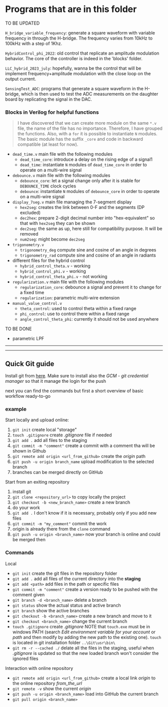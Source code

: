 # Programs that are in this folder

TO BE UPDATED

`H_bridge_variable_frequency`: generate a square waveform with variable frequency in through the H-bridge. The frequency varies from 10kHz to 100kHz with a step of 1Khz.

`HybridControl_phi_2022`: old control that replicate an amplitude modulation behavior. The core of the controller is indeed in the 'blocks' folder.

`LLC_hybrid_2023_july`: hopefully, wanna be the control that will be implement  frequency+amplitude modulation with the close loop on the output current.

`SensingTest_ADC`: programs that generate a square waveform in the H-bridge, which is then used to test the ADC measurements on the daughter board by replicating the signal in the DAC.

### Blocks in Verilog for helpful functions

> I have discovered that we can create more module on the same `*.v` file, the name of the file has no importance. Therefore, I have grouped the functions. Also, with a `for` it is possible to instantiate `N` modules. The basic module has the suffix `_core` and code in backward compatible (at least for now).

 - `dead_time.v` main file with the following modules
   - `dead_time_core`: introduce a delay on the rising edge of a signal1
   - `dead_time`: instantiate `N` modules of `dead_time_core` in order to operate on a multi-wire signal
 - `debounce.v` main file with the following modules
   - `debounce_core`: let a signal change only after it is stable for `DEBOUNCE_TIME` clock cycles
   - `debounce`: instantiate `N` modules of `debounce_core` in order to operate on a multi-wire signal
 - `display_7seg.v` main file managing the 7-segment display
   - `hex2seg`: creates the link between 0-F and the segments (DP excluded)  
   - `dec2hex`: prepare 2-digit decimal number into "hex-equivalent" so that with `hex2seg` they can be shown
   - `dec2seg`: the same as up, here still for compatibility purpose. It will be removed
   - `num2seg`: might become `dec2seg`
 - `trigonometry.v`
   - `trigonometry_deg` compute sine and cosine of an angle in degrees
   - `trigonometry_rad` compute sine and cosine of an angle in radiants
 - different files for the hybrid control
   - `hybrid_control_theta.v`  -  working
   - `hybrid_control_phi.v`    -  working
   - `hybrid_control_theta_phi.v` - not working
- `regularization.v` main file with the following modules
   - `regularization_core`: debounce a signal and prevent it to change for a fixed time
   - `regularization`: parametric multi-wire extension
 - `manual_value_control.v`
   - `theta_control`: used to control theta within a fixed range
   - `phi_control`: use to control there within a fixed range
   - `angle_control_theta_phi`: currently it should not be used anywhere

TO BE DONE
 - parametric LPF


---
---

## Quick Git guide

Install git from [here](https://git-scm.com/downloads). Make sure to install also the *GCM - git credential manager* so that it manage the login for the push

next you can find the commands but first a short overview of basic workflow ready-to-go

### example

Start locally and upload online:

1. `git init` create local "storage"
2. `touch .gitignore` create *.gitignore* file if needed
3. `git add .` add all files to the staging
4. `git commit -m "comment"` create a commit with a comment tha will be shown in Github
5. `git remote add origin <url_from_github>` create the *origin* path
6. `git push -u origin branch_name` upload modification to the selected branch
7. branches can be merged directly on GitHub

Start from an exiting repository

1. install git
2. `git clone <repository_url>` to copy locally the project
3. `git checkout -b <new_branch_name>` create a new branch
4. do your work
5. `git add .` I don't know if it is necessary, probably only if you add new files
6. `git commit -m "my_comment"` commit the work
7. origin is already there from the `clone` command
8. `git push -u origin <branch_name>` now your branch is online and could be merged then

### Commands

Local

- `git init` create the git files in the repository folder
- `git add .` add all files of the current directory into the **staging**
- `git add <path>` add files in the path or specific files
- `git commit -m "comment"` create a version ready to be pushed with the comment given
- `git branch -d <branch_name>` delete a branch
- `git status` show the actual status and active branch
- `git branch` show the active branches
- `git checkout -b <branch_name>` create a new branch and move to it
- `git checkout <branch_name>` change the current branch
- `touch .gitignore` create *.gitignore* NOTE that `touch.exe` must be in windows PATH (search *Edit environment variable for your account* or *path* and then modify by adding the new path to the existing one). `touch` is located in git installation folder `..\Git\usr\bin\`
- `git rm -r --cached ./` delate all the files in the staging, useful when *.gitignore* is updated so that the new loaded branch won't consider the ignored files

Interaction with online repository

- `git remote add origin <url_from_github>` create a local link *origin* to the online repository *from_the_url*
- `git remote -v` show the current *origin*
- `git push -u origin <branch_name>` load into GitHub the current branch
- `git pull origin <branch_name>`
